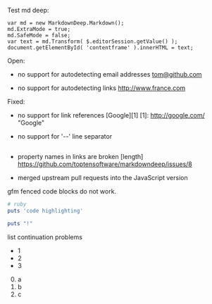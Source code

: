 Test md deep:

```
var md = new MarkdownDeep.Markdown();
md.ExtraMode = true;
md.SafeMode = false;
var text = md.Transform( $.editorSession.getValue() );
document.getElementById( 'contentframe' ).innerHTML = text;
```

Open:
- no support for autodetecting email addresses
<a href="mailto:tom@github.com">tom@github.com</a>

- no support for autodetecting links
<a href="http://www.france.com">http://www.france.com</a>


Fixed:
- no support for link references
[Google][1]
[1]: http://google.com/        "Google"


- no support for '--' line separator
<h2></h2>

- property names in links are broken
[length]
https://github.com/toptensoftware/markdowndeep/issues/8

- merged upstream pull requests into the JavaScript version


gfm fenced code blocks do not work.

```ruby
# ruby
puts 'code highlighting'

puts "!"
```


list continuation problems

- 1
- 2
- 3

0. a
0. b
0. c
